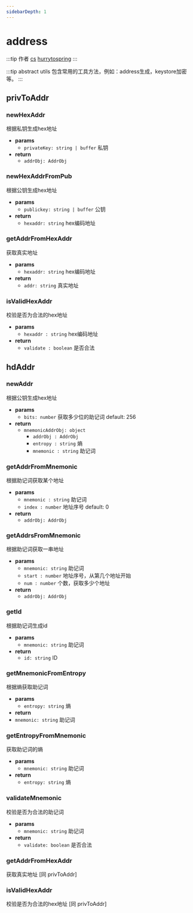 ```yaml
---
sidebarDepth: 1
---
```


# address

:::tip 作者
[cs](https://github.com/lovelycs)
[hurrytospring](https://github.com/hurrytospring)
:::

:::tip abstract
utils 包含常用的工具方法，例如：address生成，keystore加密等。
:::

## privToAddr

### newHexAddr
根据私钥生成hex地址

- **params**
  - `privateKey: string | buffer` 私钥
- **return**
  - `addrObj: AddrObj`

### newHexAddrFromPub
根据公钥生成hex地址

- **params**
  - `publickey: string | buffer` 公钥
- **return**
  - `hexaddr: string` hex编码地址

### getAddrFromHexAddr
获取真实地址

- **params**
  - `hexaddr: string` hex编码地址
- **return**
  - `addr: string` 真实地址

### isValidHexAddr
校验是否为合法的hex地址

- **params**
  - `hexaddr : string` hex编码地址
- **return**
  - `validate : boolean` 是否合法

## hdAddr

### newAddr
根据公钥生成hex地址

- **params**
  - `bits: number` 获取多少位的助记词 default: 256
- **return**
    - `mnemonicAddrObj: object`
        - `addrObj : AddrObj`
        - `entropy : string` 熵
        - `mnemonic : string` 助记词

### getAddrFromMnemonic
根据助记词获取某个地址

- **params**
  - `mnemonic : string` 助记词
  - `index : number` 地址序号 default: 0
- **return**
  - `addrObj: AddrObj`

### getAddrsFromMnemonic
根据助记词获取一串地址

- **params**
  - `mnemonic: string` 助记词
  - `start : number` 地址序号，从第几个地址开始
  - `num : number` 个数，获取多少个地址
- **return**
  - `addrObj: AddrObj`

### getId
根据助记词生成id

- **params**
  - `mnemonic: string` 助记词
- **return**
  - `id: string` ID

### getMnemonicFromEntropy
根据熵获取助记词

- **params**
  - `entropy: string` 熵
- **return**
 - `mnemonic: string` 助记词

### getEntropyFromMnemonic
获取助记词的熵

- **params**
  - `mnemonic: string` 助记词
- **return**
  - `entropy: string` 熵

### validateMnemonic
校验是否为合法的助记词

- **params**
  - `mnemonic: string` 助记词
- **return**
  - `validate: boolean` 是否合法

### getAddrFromHexAddr
获取真实地址 [同 privToAddr]

### isValidHexAddr
校验是否为合法的hex地址 [同 privToAddr]
